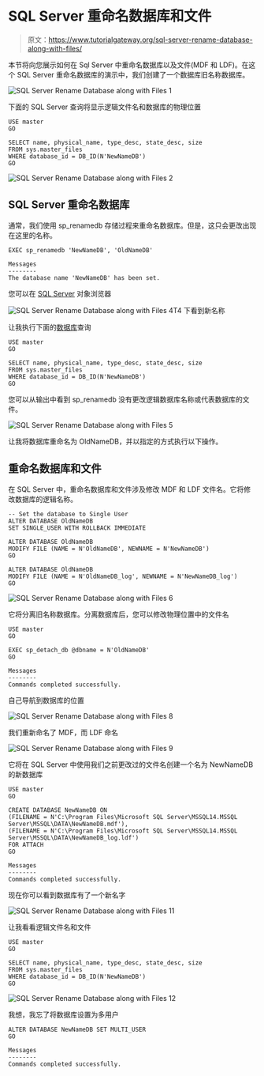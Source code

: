 # SQL Server 重命名数据库和文件

> 原文：<https://www.tutorialgateway.org/sql-server-rename-database-along-with-files/>

本节将向您展示如何在 Sql Server 中重命名数据库以及文件(MDF 和 LDF)。在这个 SQL Server 重命名数据库的演示中，我们创建了一个数据库旧名称数据库。

![SQL Server Rename Database along with Files 1](img/b85df05728c7fccfc2622b1b81d46cdb.png)

下面的 SQL Server 查询将显示逻辑文件名和数据库的物理位置

```
USE master
GO

SELECT name, physical_name, type_desc, state_desc, size 
FROM sys.master_files
WHERE database_id = DB_ID(N'NewNameDB')
GO
```

![SQL Server Rename Database along with Files 2](img/3f3f313b2007943d104d2aecbcdb4ba3.png)

## SQL Server 重命名数据库

通常，我们使用 sp_renamedb 存储过程来重命名数据库。但是，这只会更改出现在这里的名称。

```
EXEC sp_renamedb 'NewNameDB', 'OldNameDB'
```

```
Messages
--------
The database name 'NewNameDB' has been set.
```

您可以在 [SQL Server](https://www.tutorialgateway.org/sql/) 对象浏览器

![SQL Server Rename Database along with Files 4](img/816be758d2e35340d74f0295992388d9.png)T4 下看到新名称

让我执行下面的[数据库](https://www.tutorialgateway.org/how-to-create-database-in-sql-server/)查询

```
USE master
GO

SELECT name, physical_name, type_desc, state_desc, size 
FROM sys.master_files
WHERE database_id = DB_ID(N'NewNameDB')
GO
```

您可以从输出中看到 sp_renamedb 没有更改逻辑数据库名称或代表数据库的文件。

![SQL Server Rename Database along with Files 5](img/e43a278b10613fa965ff0f9411068fe2.png)

让我将数据库重命名为 OldNameDB，并以指定的方式执行以下操作。

## 重命名数据库和文件

在 SQL Server 中，重命名数据库和文件涉及修改 MDF 和 LDF 文件名。它将修改数据库的逻辑名称。

```
-- Set the database to Single User
ALTER DATABASE OldNameDB 
SET SINGLE_USER WITH ROLLBACK IMMEDIATE

ALTER DATABASE OldNameDB 
MODIFY FILE (NAME = N'OldNameDB', NEWNAME = N'NewNameDB')
GO

ALTER DATABASE OldNameDB 
MODIFY FILE (NAME = N'OldNameDB_log', NEWNAME = N'NewNameDB_log')
GO
```

![SQL Server Rename Database along with Files 6](img/259d3336db5aa81524782b483813520c.png)

它将分离旧名称数据库。分离数据库后，您可以修改物理位置中的文件名

```
USE master
GO

EXEC sp_detach_db @dbname = N'OldNameDB'
GO
```

```
Messages
--------
Commands completed successfully.
```

自己导航到数据库的位置

![SQL Server Rename Database along with Files 8](img/7f0e175f02ba21f7f9b87f7c5773f189.png)

我们重新命名了 MDF，而 LDF 命名

![SQL Server Rename Database along with Files 9](img/21e346ea2f44888921f484f6b5d25b6d.png)

它将在 SQL Server 中使用我们之前更改过的文件名创建一个名为 NewNameDB 的新数据库

```
USE master
GO

CREATE DATABASE NewNameDB ON
(FILENAME = N'C:\Program Files\Microsoft SQL Server\MSSQL14.MSSQL Server\MSSQL\DATA\NewNameDB.mdf'),
(FILENAME = N'C:\Program Files\Microsoft SQL Server\MSSQL14.MSSQL Server\MSSQL\DATA\NewNameDB_log.ldf') 
FOR ATTACH
GO
```

```
Messages
--------
Commands completed successfully.
```

现在你可以看到数据库有了一个新名字

![SQL Server Rename Database along with Files 11](img/81e91f0da630342ae2e71666a8858c6a.png)

让我看看逻辑文件名和文件

```
USE master
GO

SELECT name, physical_name, type_desc, state_desc, size 
FROM sys.master_files
WHERE database_id = DB_ID(N'NewNameDB')
GO
```

![SQL Server Rename Database along with Files 12](img/b6109eb76d94171562670283249a2420.png)

我想，我忘了将数据库设置为多用户

```
ALTER DATABASE NewNameDB SET MULTI_USER
GO
```

```
Messages
--------
Commands completed successfully.
```